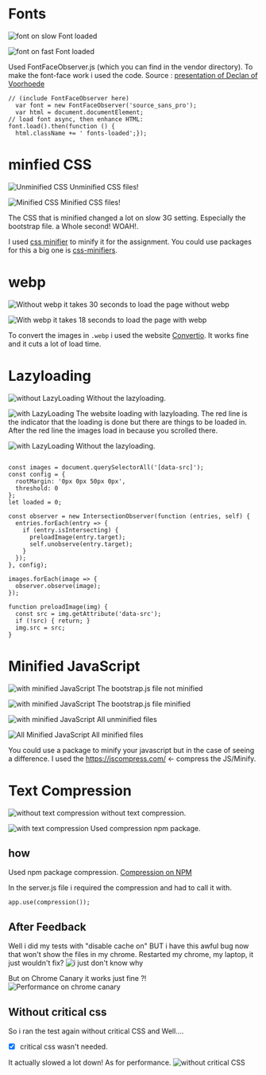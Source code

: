 
# Fonts

![font on slow](font-on-slow.png)
Font loaded

![font on fast](font-on-fast.png)
Font loaded

Used FontFaceObserver.js (which you can find in the vendor directory). To make the font-face work i used the code. Source : [presentation of Declan of Voorhoede](https://www.voorhoede.nl/en/blog/why-our-website-is-faster-than-yours/)

```JS
// (include FontFaceObserver here)
  var font = new FontFaceObserver('source_sans_pro');
  var html = document.documentElement;
// load font async, then enhance HTML:
font.load().then(function () {
  html.className += ' fonts-loaded';});
```

# minfied CSS

![Unminified CSS](image_2018-03-13_17-32-15.png)
Unminified CSS files!

![Minified CSS](minified.png)
Minified CSS files!

The CSS that is minified changed a lot on slow 3G setting. Especially the bootstrap file. a Whole second! WOAH!.

I used [css minifier](https://cssminifier.com/) to minify it for the assignment. You could use packages for this a big one is [css-minifiers](https://www.npmjs.com/package/css-minifiers).

# webp

![Without webp](without-webp.png)
it takes 30 seconds to load the page without webp

![With webp](with-webp.png)
it takes 18 seconds to load the page with webp

To convert the images in `.webp` i used the website [Convertio](https://convertio.co/nl/webp-converter/). It works fine and it cuts a lot of load time.

# Lazyloading

![without LazyLoading](without-lazy-loading.png)
Without the lazyloading.

![with LazyLoading](with-lazy-loading.png)
The website loading with lazyloading. The red line is the indicator that the loading is done but there are things to be loaded in.
After the red line the images load in because you scrolled there.

![with LazyLoading](master-first-meaningful-pain.png)
Without the lazyloading.


```JS

const images = document.querySelectorAll('[data-src]');
const config = {
  rootMargin: '0px 0px 50px 0px',
  threshold: 0
};
let loaded = 0;

const observer = new IntersectionObserver(function (entries, self) {
  entries.forEach(entry => {
    if (entry.isIntersecting) {
      preloadImage(entry.target);
      self.unobserve(entry.target);
    }
  });
}, config);

images.forEach(image => {
  observer.observe(image);
});

function preloadImage(img) {
  const src = img.getAttribute('data-src');
  if (!src) { return; }
  img.src = src;
}

```

# Minified JavaScript

![with minified JavaScript](without-minified-JS.png)
The bootstrap.js file not minified

![with minified JavaScript](with-minified-JS.png)
The bootstrap.js file minified

![with minified JavaScript](without-minified-JS.png)
All unminified files

![All Minified JavaScript](all-files-minified.png)
All minified files

You could use a package to minify your javascript but in the case of seeing a difference. I used the https://jscompress.com/ <- compress the JS/Minify.  

# Text Compression

![without text compression](without-text-compression.png)
without text compression.

![with text compression](master-first-meaningful-pain.png)
Used compression npm package.

## how

Used npm package compression.
[Compression on NPM](https://www.npmjs.com/package/compression)

In the server.js file i required the compression and had to call it with.
```JS
app.use(compression());
```


## After Feedback

Well i did my tests with "disable cache on" BUT i have this awful bug now that won't show the files in my chrome.
Restarted my chrome, my laptop, it just wouldn't fix?
![i just don't know why](network-test-without-caching.png)

But on Chrome Canary it works just fine ?!
![Performance on chrome canary](Performance-network-test.png)

## Without critical css

So i ran the test again without critical CSS and Well....

- [x] critical css wasn't needed.

It actually slowed a lot down! As for performance.
![without critical CSS](without-critical-css.png)
